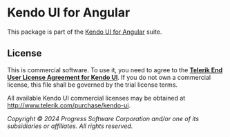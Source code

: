 # Kendo UI for Angular

This package is part of the [Kendo UI for Angular](http://www.telerik.com/kendo-angular-ui/) suite.

## License

This is commercial software. To use it, you need to agree to the [**Telerik End User License Agreement for Kendo UI**](http://www.telerik.com/purchase/license-agreement/kendo-ui). If you do not own a commercial license, this file shall be governed by the trial license terms.

All available Kendo UI commercial licenses may be obtained at http://www.telerik.com/purchase/kendo-ui.

*Copyright © 2024 Progress Software Corporation and/or one of its subsidiaries or affiliates. All rights reserved.*
